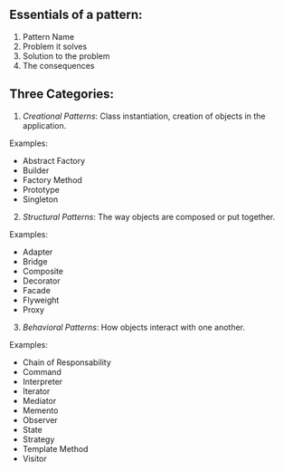 ## Essentials of a pattern:

1. Pattern Name
2. Problem it solves
3. Solution to the problem
4. The consequences

## Three Categories:

1. *Creational Patterns*:
Class instantiation, creation of objects in the application.

Examples:

  <ul>
    <li>Abstract Factory</li>
    <li>Builder</li>
    <li>Factory Method</li>
    <li>Prototype</li>
    <li>Singleton</li>
  </ul>

2. *Structural Patterns*:
The way objects are composed or put together.

Examples:

  <ul>
    <li>Adapter</li>
    <li>Bridge</li>
    <li>Composite</li>
    <li>Decorator</li>
    <li>Facade</li>
    <li>Flyweight</li>
    <li>Proxy</li>
  </ul>

3. *Behavioral Patterns*:
How objects interact with one another.

 Examples:

  <ul>
    <li>Chain of Responsability</li>
    <li>Command</li>
    <li>Interpreter</li>
    <li>Iterator</li>
    <li>Mediator</li>
    <li>Memento</li>
    <li>Observer</li>
    <li>State</li>
    <li>Strategy</li>
    <li>Template Method</li>
    <li>Visitor</li>
  </ul>